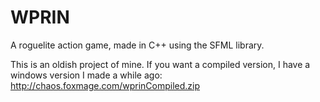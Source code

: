 # WPRIN
A roguelite action game, made in C++ using the SFML library.


This is an oldish project of mine.
If you want a compiled version, I have a windows version I made a while ago:
http://chaos.foxmage.com/wprinCompiled.zip
